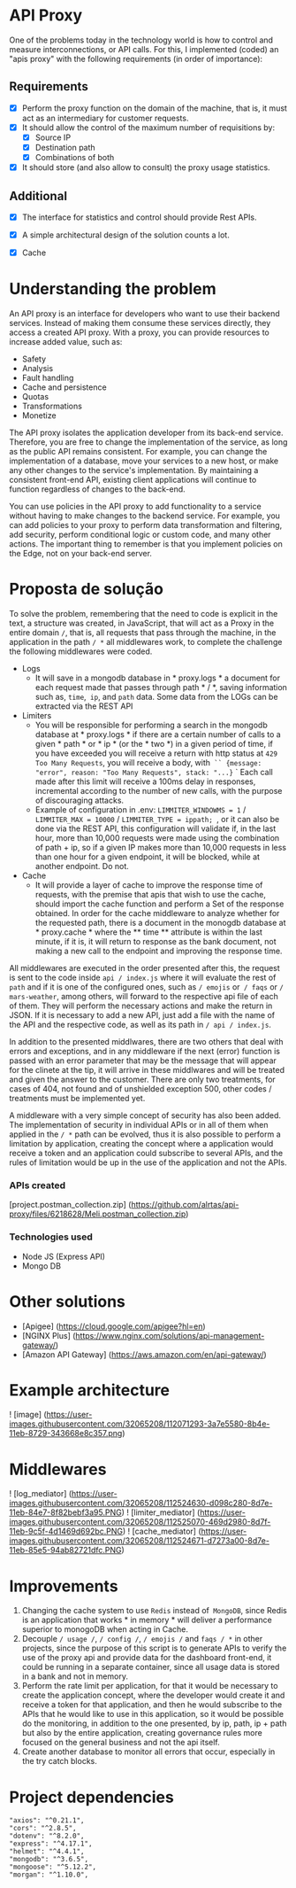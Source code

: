 # API Proxy
One of the problems today in the technology world is how to control and measure interconnections, or API calls.
For this, I implemented (coded) an "apis proxy" with the following requirements (in
order of importance):
## Requirements
- [x] Perform the proxy function on the domain of the machine, that is, it must act as
an intermediary for customer requests.
- [x] It should allow the control of the maximum number of requisitions by:
  - [x] Source IP
  - [x] Destination path
  - [x] Combinations of both
- [x] It should store (and also allow to consult) the proxy usage statistics.
## Additional
- [x] The interface for statistics and control should provide Rest APIs.
- [x] A simple architectural design of the solution counts a lot.
- [x] Cache


# Understanding the problem

An API proxy is an interface for developers who want to use their backend services. Instead of making them consume these services directly, they access a created API proxy. With a proxy, you can provide resources to increase added value, such as:
 - Safety
 - Analysis
 - Fault handling
 - Cache and persistence
 - Quotas
 - Transformations
 - Monetize

The API proxy isolates the application developer from its back-end service. Therefore, you are free to change the implementation of the service, as long as the public API remains consistent. For example, you can change the implementation of a database, move your services to a new host, or make any other changes to the service's implementation. By maintaining a consistent front-end API, existing client applications will continue to function regardless of changes to the back-end.

You can use policies in the API proxy to add functionality to a service without having to make changes to the backend service. For example, you can add policies to your proxy to perform data transformation and filtering, add security, perform conditional logic or custom code, and many other actions. The important thing to remember is that you implement policies on the Edge, not on your back-end server.


# Proposta de solução
To solve the problem, remembering that the need to code is explicit in the text, a structure was created, in JavaScript, that will act as a Proxy in the entire domain `/`, that is, all requests that pass through the machine, in the application in the path `/ *` all middlewares work, to complete the challenge the following middlewares were coded.
 - Logs
    - It will save in a mongodb database in * proxy.logs * a document for each request made that passes through path * / *, saving information such as, `time`,` ip`, and `path` data. Some data from the LOGs can be extracted via the REST API
- Limiters
   - You will be responsible for performing a search in the mongodb database at * proxy.logs * if there are a certain number of calls to a given * path * or * ip * (or the * two *) in a given period of time, if you have exceeded you will receive a return with http status at `429 Too Many Requests`, you will receive a body, with` `` {message: "error", reason: "Too Many Requests", stack: "...}` ` Each call made after this limit will receive a 100ms delay in responses, incremental according to the number of new calls, with the purpose of discouraging attacks.
   - Example of configuration in .env: `LIMMITER_WINDOWMS = 1` /` LIMMITER_MAX = 10000` / `LIMMITER_TYPE = ippath; `, or it can also be done via the REST API, this configuration will validate if, in the last hour, more than 10,000 requests were made using the combination of path + ip, so if a given IP makes more than 10,000 requests in less than one hour for a given endpoint, it will be blocked, while at another endpoint. Do not.
 - Cache
    - It will provide a layer of cache to improve the response time of requests, with the premise that apis that wish to use the cache, should import the cache function and perform a Set of the response obtained. In order for the cache middleware to analyze whether for the requested path, there is a document in the monogdb database at * proxy.cache * where the ** time ** attribute is within the last minute, if it is, it will return to response as the bank document, not making a new call to the endpoint and improving the response time.

All middlewares are executed in the order presented after this, the request is sent to the code inside `api / index.js` where it will evaluate the rest of` path` and if it is one of the configured ones, such as `/ emojis` or` / faqs` or `/ mars-weather`, among others, will forward to the respective api file of each of them. They will perform the necessary actions and make the return in JSON. If it is necessary to add a new API, just add a file with the name of the API and the respective code, as well as its path in `/ api / index.js`.

In addition to the presented middlwares, there are two others that deal with errors and exceptions, and in any middleware if the next (error) function is passed with an error parameter that may be the message that will appear for the clinete at the tip, it will arrive in these middlwares and will be treated and given the answer to the customer. There are only two treatments, for cases of 404, not found and of unshielded exception 500, other codes / treatments must be implemented yet.

A middleware with a very simple concept of security has also been added. The implementation of security in individual APIs or in all of them when applied in the `/ *` path can be evolved, thus it is also possible to perform a limitation by application, creating the concept where a application would receive a token and an application could subscribe to several APIs, and the rules of limitation would be up in the use of the application and not the APIs.
 
### APIs created
 
[project.postman_collection.zip] (https://github.com/alrtas/api-proxy/files/6218628/Meli.postman_collection.zip)

### Technologies used

* Node JS (Express API)
* Mongo DB

# Other solutions

* [Apigee] (https://cloud.google.com/apigee?hl=en)
* [NGINX Plus] (https://www.nginx.com/solutions/api-management-gateway/)
* [Amazon API Gateway] (https://aws.amazon.com/en/api-gateway/)


# Example architecture
! [image] (https://user-images.githubusercontent.com/32065208/112071293-3a7e5580-8b4e-11eb-8729-343668e8c357.png)

# Middlewares
! [log_mediator] (https://user-images.githubusercontent.com/32065208/112524630-d098c280-8d7e-11eb-84e7-8f82bebf3a95.PNG)
! [limiter_mediator] (https://user-images.githubusercontent.com/32065208/112525070-469d2980-8d7f-11eb-9c5f-4d1469d692bc.PNG)
! [cache_mediator] (https://user-images.githubusercontent.com/32065208/112524671-d7273a00-8d7e-11eb-85e5-94ab82721dfc.PNG)


# Improvements
  1. Changing the cache system to use `Redis` instead of` MongoDB`, since Redis is an application that works * in memory * will deliver a performance superior to monogoDB when acting in Cache.
  2. Decouple `/ usage /`, `/ config /`, `/ emojis /` and `faqs / *` in other projects, since the purpose of this script is to generate APIs to verify the use of the proxy api and provide data for the dashboard front-end, it could be running in a separate container, since all usage data is stored in a bank and not in memory.
  3. Perform the rate limit per application, for that it would be necessary to create the application concept, where the developer would create it and receive a token for that application, and then he would subscribe to the APIs that he would like to use in this application, so it would be possible do the monitoring, in addition to the one presented, by ip, path, ip + path but also by the entire application, creating governance rules more focused on the general business and not the api itself.
  4. Create another database to monitor all errors that occur, especially in the try catch blocks.

# Project dependencies
    "axios": "^0.21.1",
    "cors": "^2.8.5",
    "dotenv": "^8.2.0",
    "express": "^4.17.1",
    "helmet": "^4.4.1",
    "mongodb": "^3.6.5",
    "mongoose": "^5.12.2",
    "morgan": "^1.10.0",
